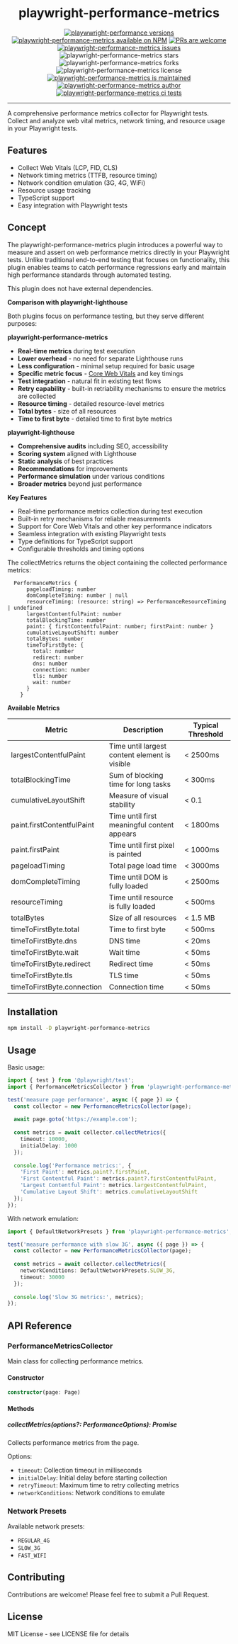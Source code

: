 <h1 align="center">playwright-performance-metrics</h1>
</p>
<p align="center">
   <a href="https://github.com/Valiantsin2021/playwright-performance-metrics/tags/"><img src="https://img.shields.io/github/tag/Valiantsin2021/playwright-performance-metrics" alt="playwwright-performance versions" /></a>
   <a href="https://www.npmjs.com/package/playwright-performance-metrics"><img alt="playwright-performance-metrics available on NPM" src="https://img.shields.io/npm/dy/playwright-performance-metrics"></a>
   <a href="http://makeapullrequest.com"><img src="https://img.shields.io/badge/PRs-welcome-brightgreen.svg" alt="PRs are welcome" /></a>
   <a href="https://github.com/Valiantsin2021/playwright-performance-metrics/issues/"><img src="https://img.shields.io/github/issues/Valiantsin2021/playwright-performance-metrics" alt="playwright-performance-metrics issues" /></a>
   <img src="https://img.shields.io/github/stars/Valiantsin2021/playwright-performance-metrics" alt="playwright-performance-metrics stars" />
   <img src="https://img.shields.io/github/forks/Valiantsin2021/playwright-performance-metrics" alt="playwright-performance-metrics forks" />
   <img src="https://img.shields.io/github/license/Valiantsin2021/playwright-performance-metrics" alt="playwright-performance-metrics license" />
   <a href="https://GitHub.com/Valiantsin2021/playwright-performance-metrics/graphs/commit-activity"><img src="https://img.shields.io/badge/Maintained%3F-yes-green.svg" alt="playwright-performance-metrics is maintained" /></a>
   <a href="https://github.com/Valiantsin2021/playwright-performance-metrics"><img src="https://img.shields.io/badge/Author-Valentin%20Lutchanka-blue" alt="playwright-performance-metrics author" /></a>
   <a href="https://github.com/Valiantsin2021/playwright-performance-metrics/actions/workflows/ci.yml"><img src="https://github.com/Valiantsin2021/playwright-performance-metrics/actions/workflows/ci.yml/badge.svg?branch=main" alt="playwright-performance-metrics ci tests" /></a>
</p>

---

A comprehensive performance metrics collector for Playwright tests. Collect and analyze web vital metrics, network timing, and resource usage in your Playwright tests.

## Features

- Collect Web Vitals (LCP, FID, CLS)
- Network timing metrics (TTFB, resource timing)
- Network condition emulation (3G, 4G, WiFi)
- Resource usage tracking
- TypeScript support
- Easy integration with Playwright tests

## Concept

The playwright-performance-metrics plugin introduces a powerful way to measure and assert on web performance metrics directly in your Playwright tests. Unlike traditional end-to-end testing that focuses on functionality, this plugin enables teams to catch performance regressions early and maintain high performance standards through automated testing.

This plugin does not have external dependencies.

**Comparison with playwright-lighthouse**

Both plugins focus on performance testing, but they serve different purposes:

**playwright-performance-metrics**

- **Real-time metrics** during test execution
- **Lower overhead** - no need for separate Lighthouse runs
- **Less configuration** - minimal setup required for basic usage
- **Specific metric focus** - [Core Web Vitals](https://www.hostinger.com/tutorials/core--web-vitals) and key timings
- **Test integration** - natural fit in existing test flows
- **Retry capability** - built-in retriability mechanisms to ensure the metrics are collected
- **Resource timing** - detailed resource-level metrics
- **Total bytes** - size of all resources
- **Time to first byte** - detailed time to first byte metrics

**playwright-lighthouse**

- **Comprehensive audits** including SEO, accessibility
- **Scoring system** aligned with Lighthouse
- **Static analysis** of best practices
- **Recommendations** for improvements
- **Performance simulation** under various conditions
- **Broader metrics** beyond just performance

**Key Features**

- Real-time performance metrics collection during test execution
- Built-in retry mechanisms for reliable measurements
- Support for Core Web Vitals and other key performance indicators
- Seamless integration with existing Playwright tests
- Type definitions for TypeScript support
- Configurable thresholds and timing options

The collectMetrics returns the object containing the collected performance metrics:

```
  PerformanceMetrics {
      pageloadTiming: number
      domCompleteTiming: number | null
      resourceTiming: (resource: string) => PerformanceResourceTiming | undefined
      largestContentfulPaint: number
      totalBlockingTime: number
      paint: { firstContentfulPaint: number; firstPaint: number }
      cumulativeLayoutShift: number
      totalBytes: number
      timeToFirstByte: {
        total: number
        redirect: number
        dns: number
        connection: number
        tls: number
        wait: number
      }
    }
```

**Available Metrics**

| **Metric** | **Description** | **Typical Threshold** |
| --- | --- | --- |
| largestContentfulPaint | Time until largest content element is visible | < 2500ms |
| totalBlockingTime | Sum of blocking time for long tasks | < 300ms |
| cumulativeLayoutShift | Measure of visual stability | < 0.1 |
| paint.firstContentfulPaint | Time until first meaningful content appears | < 1800ms |
| paint.firstPaint | Time until first pixel is painted | < 1000ms |
| pageloadTiming | Total page load time | < 3000ms |
| domCompleteTiming | Time until DOM is fully loaded | < 2500ms |
| resourceTiming | Time until resource is fully loaded | < 500ms |
| totalBytes | Size of all resources | < 1.5 MB |
| timeToFirstByte.total | Time to first byte | < 500ms |
| timeToFirstByte.dns | DNS time | < 20ms |
| timeToFirstByte.wait | Wait time | < 50ms |
| timeToFirstByte.redirect | Redirect time | < 50ms |
| timeToFirstByte.tls | TLS time | < 50ms |
| timeToFirstByte.connection | Connection time | < 50ms |

## Installation

```bash
npm install -D playwright-performance-metrics
```

## Usage

Basic usage:

```typescript
import { test } from '@playwright/test';
import { PerformanceMetricsCollector } from 'playwright-performance-metrics';

test('measure page performance', async ({ page }) => {
  const collector = new PerformanceMetricsCollector(page);
  
  await page.goto('https://example.com');
  
  const metrics = await collector.collectMetrics({
    timeout: 10000,
    initialDelay: 1000
  });
  
  console.log('Performance metrics:', {
    'First Paint': metrics.paint?.firstPaint,
    'First Contentful Paint': metrics.paint?.firstContentfulPaint,
    'Largest Contentful Paint': metrics.largestContentfulPaint,
    'Cumulative Layout Shift': metrics.cumulativeLayoutShift
  });
});
```

With network emulation:

```typescript
import { DefaultNetworkPresets } from 'playwright-performance-metrics';

test('measure performance with slow 3G', async ({ page }) => {
  const collector = new PerformanceMetricsCollector(page);
  
  const metrics = await collector.collectMetrics({
    networkConditions: DefaultNetworkPresets.SLOW_3G,
    timeout: 30000
  });
  
  console.log('Slow 3G metrics:', metrics);
});
```

## API Reference

### PerformanceMetricsCollector

Main class for collecting performance metrics.

#### Constructor

```typescript
constructor(page: Page)
```

#### Methods

##### collectMetrics(options?: PerformanceOptions): Promise<PerformanceMetrics>

Collects performance metrics from the page.

Options:
- `timeout`: Collection timeout in milliseconds
- `initialDelay`: Initial delay before starting collection
- `retryTimeout`: Maximum time to retry collecting metrics
- `networkConditions`: Network conditions to emulate

### Network Presets

Available network presets:
- `REGULAR_4G`
- `SLOW_3G`
- `FAST_WIFI`

## Contributing

Contributions are welcome! Please feel free to submit a Pull Request.

## License

MIT License - see LICENSE file for details